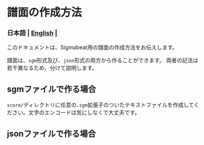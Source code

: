 # 譜面の作成方法

### 日本語 | [English](./en/FOR_SCORE_DESIGNER.md) |

このドキュメントは、Sigmabeat用の譜面の作成方法をお伝えします。

譜面は、`sgm`形式及び、`json`形式の両方から作ることができます。
両者の記法は若干異なるため、分けて説明します。


## sgmファイルで作る場合

`score/`ディレクトリに任意の`.sgm`拡張子のついたテキストファイルを作成してください。文字のエンコードは気にしなくで大丈夫です。

## jsonファイルで作る場合